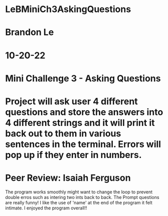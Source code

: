 # LeBMiniCh3AskingQuestions
# Brandon Le
# 10-20-22
# Mini Challenge 3 - Asking Questions
# Project will ask user 4 different questions and store the answers into 4 different strings and it will print it back out to them in various sentences in the terminal. Errors will pop up if they enter in numbers.

# Peer Review: Isaiah Ferguson
The program works smoothly might want to change the loop to prevent double erros such as intering two ints back to back. The Prompt questions are really funny! I like the use of 'name' at the end of the program it felt intimate. I enjoyed the program overall!!
